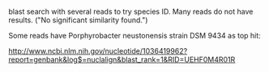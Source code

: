 blast search with several reads to try species ID. Many reads do not have results. ("No significant similarity found.")

Some reads have Porphyrobacter neustonensis strain DSM 9434 as top hit:

http://www.ncbi.nlm.nih.gov/nucleotide/1036419962?report=genbank&log$=nuclalign&blast_rank=1&RID=UEHF0M4R01R